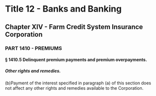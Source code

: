 
# Title 12 - Banks and Banking
## Chapter XIV - Farm Credit System Insurance Corporation
### PART 1410 - PREMIUMS
#### § 1410.5 Delinquent premium payments and premium overpayments.
##### Other rights and remedies.

(b)Payment of the interest specified in paragraph (a) of this section does not affect any other rights and remedies available to the Corporation.
